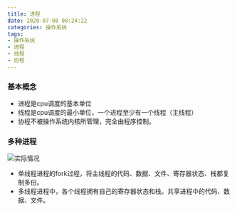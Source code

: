 ```yaml
---
title: 进程
date: 2020-07-08 08:24:22
categories: 操作系统
tags: 
- 操作系统
- 进程
- 线程
- 协程
---
```

### 基本概念
* 进程是cpu调度的基本单位
* 线程是cpu调度的最小单位，一个进程至少有一个线程（主线程）
* 协程不被操作系统内核所管理，完全由程序控制。

### 多种进程
![实际情况](http://qcukvp3iz.bkt.clouddn.com/%E5%A4%9A%E7%A7%8D%E8%BF%9B%E7%A8%8Ba.png)
* 单线程进程的fork过程，将主线程的代码、数据、文件、寄存器状态、栈都复制多份。
* 多线程进程中，各个线程拥有自己的寄存器状态和栈。共享进程中的代码、数据、文件。